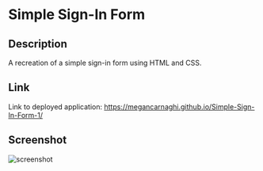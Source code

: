 # Simple Sign-In Form

## Description
A recreation of a simple sign-in form using HTML and CSS.

## Link
Link to deployed application: https://megancarnaghi.github.io/Simple-Sign-In-Form-1/

## Screenshot
![screenshot](screenshot.png)
